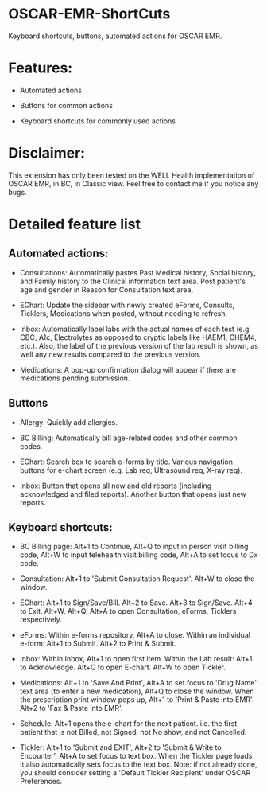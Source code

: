 # OSCAR-EMR-ShortCuts

Keyboard shortcuts, buttons, automated actions for OSCAR EMR.

# Features:

- Automated actions

- Buttons for common actions

- Keyboard shortcuts for commonly used actions

# Disclaimer:

This extension has only been tested on the WELL Health implementation of OSCAR EMR, in BC, in Classic view. Feel free to contact me if you notice any bugs.

# Detailed feature list

## Automated actions: 

- Consultations: Automatically pastes Past Medical history, Social history, and Family history to the Clinical information text area. Post patient's age and gender in Reason for Consultation text area.

- EChart: Update the sidebar with newly created eForms, Consults, Ticklers, Medications when posted, without needing to refresh.

- Inbox: Automatically label labs with the actual names of each test (e.g. CBC, A1c, Electrolytes as opposed to cryptic labels like HAEM1, CHEM4, etc.). Also, the label of the previous version of the lab result is shown, as well any new results compared to the previous version.

- Medications: A pop-up confirmation dialog will appear if there are medications pending submission.

## Buttons

- Allergy: Quickly add allergies.

- BC Billing:  Automatically bill age-related codes and other common codes.

- EChart: Search box to search e-forms by title. Various navigation buttons for e-chart screen (e.g. Lab req, Ultrasound req, X-ray req). 

- Inbox: Button that opens all new and old reports (including acknowledged and filed reports). Another button that opens just new reports.

## Keyboard shortcuts:

- BC Billing page: Alt+1 to Continue, Alt+Q to input in person visit billing code, Alt+W to input telehealth visit billing code, Alt+A to set focus to Dx code.

- Consultation: Alt+1 to 'Submit Consultation Request'. Alt+W to close the window. 

- EChart: Alt+1 to Sign/Save/Bill. Alt+2 to Save. Alt+3 to Sign/Save. Alt+4 to Exit. Alt+W, Alt+Q, Alt+A to open Consultation, eForms, Ticklers respectively. 

- eForms: Within e-forms repository, Alt+A to close. Within an individual e-form: Alt+1 to Submit. Alt+2 to Print & Submit.

- Inbox: Within Inbox, Alt+1 to open first item. Within the Lab result: Alt+1 to Acknowledge. Alt+Q to open E-chart. Alt+W to open Tickler.

- Medications: Alt+1 to 'Save And Print', Alt+A to set focus to 'Drug Name' text area (to enter a new medication), Alt+Q to close the window. When the prescription print window pops up, Alt+1 to 'Print & Paste into EMR'. Alt+2 to 'Fax & Paste into EMR'. 

- Schedule: Alt+1 opens the e-chart for the next patient. i.e. the first patient that is not Billed, not Signed, not No show, and not Cancelled.

- Tickler:  Alt+1 to 'Submit and EXIT', Alt+2 to 'Submit & Write to Encounter', Alt+A to set focus to text box. When the Tickler page loads, it also automatically sets focus to the text box. Note: if not already done, you should consider setting a 'Default Tickler Recipient' under OSCAR Preferences.

